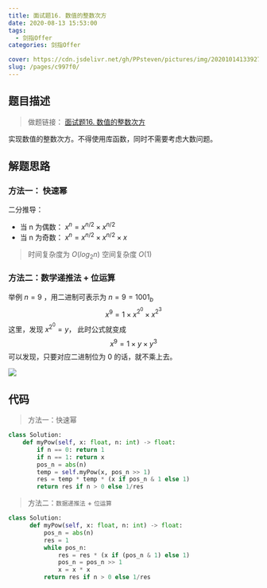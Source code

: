 ```yaml
---
title: 面试题16. 数值的整数次方
date: 2020-08-13 15:53:00
tags: 
  - 剑指Offer
categories: 剑指Offer

cover: https://cdn.jsdelivr.net/gh/PPsteven/pictures/img/20201014133927.png
slug: /pages/c997f0/
---
```


## 题目描述

> 做题链接： [面试题16. 数值的整数次方](https://leetcode-cn.com/problems/shu-zhi-de-zheng-shu-ci-fang-lcof/)
>

实现数值的整数次方。不得使用库函数，同时不需要考虑大数问题。

<!--more-->

## 解题思路

### 方法一： 快速幂

 二分推导：

  - 当 n 为偶数： $x^n=x^{n/2}\times x^{n/2}$
  - 当 n 为奇数： $x^n=x^{n/2}\times x^{n/2}\times x$

  > 时间复杂度为 $O(log_2n)$ 空间复杂度 $O(1)$



### 方法二：数学递推法 + 位运算

举例 $n = 9$ ，用二进制可表示为 $n = 9 = 1001_b$
$$
  x^9 = 1\times x^{2^0} \times x^{2^3}
$$
  这里，发现 $x^{2^0} = y$， 此时公式就变成
$$
x^9 = 1\times y \times y^3
$$
  可以发现，只要对应二进制位为 0 的话，就不乘上去。

![](https://cdn.jsdelivr.net/gh/PPsteven/pictures/img/20200813212254.png)

## 代码

> 方法一：快速幂

```python
class Solution:
    def myPow(self, x: float, n: int) -> float:
        if n == 0: return 1
        if n == 1: return x
        pos_n = abs(n)
        temp = self.myPow(x, pos_n >> 1)
        res = temp * temp * (x if pos_n & 1 else 1)
        return res if n > 0 else 1/res 
```



> 方法二：`数据递推法` + `位运算`

```python
class Solution:
      def myPow(self, x: float, n: int) -> float:
          pos_n = abs(n)
          res = 1
          while pos_n:
              res = res * (x if (pos_n & 1) else 1)
              pos_n = pos_n >> 1
              x = x * x
          return res if n > 0 else 1/res
```



